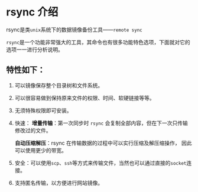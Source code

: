 # rsync 介绍

rsync是类`unix`系统下的数据镜像备份工具——`remote sync`

`rsync`是一个功能非常强大的工具，其命令也有很多功能特色选项，下面就对它的选项一一进行分析说明。

## 特性如下：

1. 可以镜像保存整个目录树和文件系统。

2. 可以很容易做到保持原来文件的权限、时间、软硬链接等等。

3. 无须特殊权限即可安装。

4. 快速：
    **增量传输**：第一次同步时 `rsync` 会复制全部内容，但在下一次只传输修改过的文件。

    **自动压缩解压**：rsync 在传输数据的过程中可以实行压缩及解压缩操作，
        因此可以使用更少的带宽。

5. 安全：可以使用`scp`、`ssh`等方式来传输文件，当然也可以通过直接的`socket`连接。

6. 支持匿名传输，以方便进行网站镜像。


